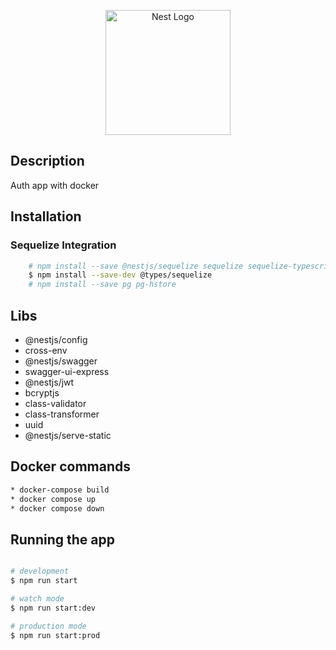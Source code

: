 <p align="center">
  <a href="http://nestjs.com/" target="blank"><img src="https://nestjs.com/img/logo-small.svg" width="200" alt="Nest Logo" /></a>
</p>


## Description

Auth app with docker

## Installation

### Sequelize Integration

```bash
    # npm install --save @nestjs/sequelize sequelize sequelize-typescript mysql2
    $ npm install --save-dev @types/sequelize
    # npm install --save pg pg-hstore
```

## Libs

* @nestjs/config
* cross-env
* @nestjs/swagger
* swagger-ui-express
* @nestjs/jwt
* bcryptjs
* class-validator
* class-transformer
* uuid
* @nestjs/serve-static

## Docker commands

```bash
* docker-compose build
* docker compose up
* docker compose down
```

## Running the app

```bash

# development
$ npm run start

# watch mode
$ npm run start:dev

# production mode
$ npm run start:prod

```
